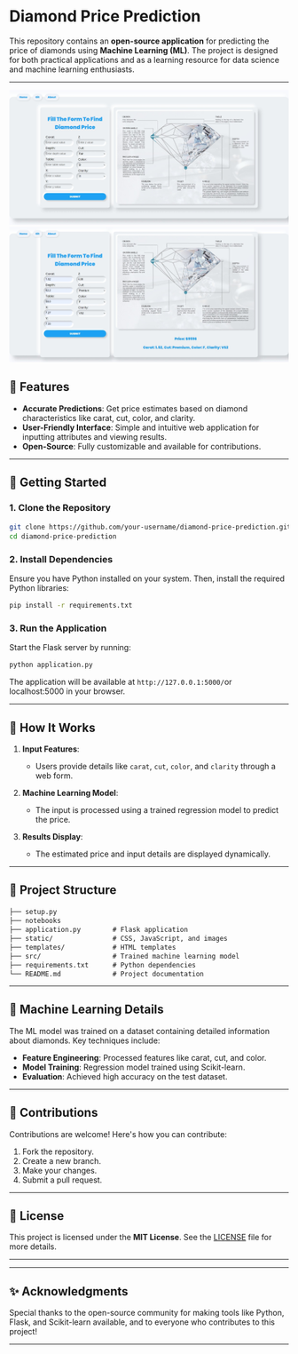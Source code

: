 # Diamond Price Prediction

This repository contains an **open-source application** for predicting the price of diamonds using **Machine Learning (ML)**. The project is designed for both practical applications and as a learning resource for data science and machine learning enthusiasts.

---
![](./static/images/demo_pic.jpeg)
![](./static/images/demo_pic2.jpeg)



## 🌟 Features

- **Accurate Predictions**: Get price estimates based on diamond characteristics like carat, cut, color, and clarity.
- **User-Friendly Interface**: Simple and intuitive web application for inputting attributes and viewing results.
- **Open-Source**: Fully customizable and available for contributions.

---

## 🚀 Getting Started

### 1. Clone the Repository

```bash
git clone https://github.com/your-username/diamond-price-prediction.git
cd diamond-price-prediction
```

### 2. Install Dependencies

Ensure you have Python installed on your system. Then, install the required Python libraries:

```bash
pip install -r requirements.txt
```

### 3. Run the Application

Start the Flask server by running:

```bash
python application.py
```

The application will be available at `http://127.0.0.1:5000/`or localhost:5000 in your browser.

---

## 🔧 How It Works

1. **Input Features**:
   - Users provide details like `carat`, `cut`, `color`, and `clarity` through a web form.

2. **Machine Learning Model**:
   - The input is processed using a trained regression model to predict the price.

3. **Results Display**:
   - The estimated price and input details are displayed dynamically.

---

## 💂️ Project Structure

```plaintext
├── setup.py
├── notebooks
├── application.py        # Flask application
├── static/               # CSS, JavaScript, and images
├── templates/            # HTML templates
├── src/                  # Trained machine learning model
├── requirements.txt      # Python dependencies
└── README.md             # Project documentation
```

---

## 🧠 Machine Learning Details

The ML model was trained on a dataset containing detailed information about diamonds. Key techniques include:

- **Feature Engineering**: Processed features like carat, cut, and color.
- **Model Training**: Regression model trained using Scikit-learn.
- **Evaluation**: Achieved high accuracy on the test dataset.

---

## 🤝 Contributions

Contributions are welcome! Here's how you can contribute:

1. Fork the repository.
2. Create a new branch.
3. Make your changes.
4. Submit a pull request.

---

## 📘 License

This project is licensed under the **MIT License**. See the [LICENSE](LICENSE) file for more details.

---

<!-- ## 🔗 Links

- **Live Demo**: [Add link here if hosted]
- **GitHub Repository**: [GitHub Link](https://github.com/your-username/diamond-price-prediction) -->

---

## ✨ Acknowledgments

Special thanks to the open-source community for making tools like Python, Flask, and Scikit-learn available, and to everyone who contributes to this project!

---
